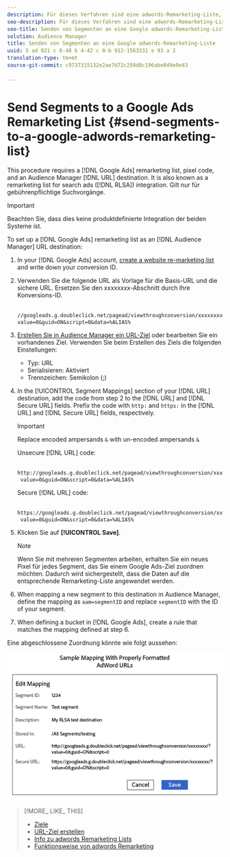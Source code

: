 ```yaml
---
description: Für dieses Verfahren sind eine adwords-Remarketing-Liste, ein Pixelcode und ein Zielgruppen-URL-Ziel erforderlich. Sie wird auch als Remarketing-Liste für Suchanzeigen (RLSA) bezeichnet. Gilt nur für gebührenpflichtige Suchvorgänge.
seo-description: Für dieses Verfahren sind eine adwords-Remarketing-Liste, ein Pixelcode und ein Zielgruppen-URL-Ziel erforderlich. Sie wird auch als Remarketing-Liste für Suchanzeigen (RLSA) bezeichnet. Gilt nur für gebührenpflichtige Suchvorgänge.
seo-title: Senden von Segmenten an eine Google adwords-Remarketing-Liste
solution: Audience Manager
title: Senden von Segmenten an eine Google adwords-Remarketing-Liste
uuid: 5 ad 821 c 6-48 b 4-42 c 0-b 912-1563331 e 93 a 2
translation-type: tm+mt
source-git-commit: c9737315132e2ae7d72c250d8c196abe8d9e0e43

---
```



# Send Segments to a Google Ads Remarketing List {#send-segments-to-a-google-adwords-remarketing-list}

This procedure requires a [!DNL Google Ads] remarketing list, pixel code, and an Audience Manager [!DNL URL] destination. It is also known as a remarketing list for search ads ([!DNL RLSA]) integration. Gilt nur für gebührenpflichtige Suchvorgänge.

>[!IMPORTANT]
>Beachten Sie, dass dies keine produktdefinierte Integration der beiden Systeme ist.

To set up a [!DNL Google Ads] remarketing list as an [!DNL Audience Manager] URL destination:

1. In your [!DNL Google Ads] account, [create a website re-marketing list](https://support.google.com/adwords/answer/2454064?hl=en) and write down your conversion ID.
1. Verwenden Sie die folgende URL als Vorlage für die Basis-URL und die sichere URL. Ersetzen Sie den xxxxxxxx-Abschnitt durch Ihre Konversions-ID.

   ```
    //googleads.g.doubleclick.net/pagead/viewthroughconversion/xxxxxxxx/?value=0&guid=ON&script=0&data=%ALIAS%
   ```

1. [Erstellen Sie in Audience Manager ein URL-Ziel](../../features/destinations/manage-destinations.md#configure-url-destination) oder bearbeiten Sie ein vorhandenes Ziel. Verwenden Sie beim Erstellen des Ziels die folgenden Einstellungen:
   * Typ: URL
   * Serialisieren: Aktiviert
   * Trennzeichen: Semikolon (;)

1. In the [!UICONTROL Segment Mappings] section of your [!DNL URL] destination, add the code from step 2 to the [!DNL URL] and [!DNL Secure URL] fields. Prefix the code with `http:` and `https:` in the [!DNL URL] and [!DNL Secure URL] fields, respectively.

   >[!IMPORTANT]
   >
   >Replace encoded ampersands `&` with un-encoded ampersands `&`

   Unsecure [!DNL URL] code:

   ```
    http://googleads.g.doubleclick.net/pagead/viewthroughconversion/xxxxxxxx/?
    value=0&guid=ON&script=0&data=%ALIAS%
   ```

   Secure [!DNL URL] code:

   ```
    https://googleads.g.doubleclick.net/pagead/viewthroughconversion/xxxxxxxx/?
    value=0&guid=ON&script=0&data=%ALIAS%
   ```

1. Klicken Sie auf **[!UICONTROL Save]**.

   >[!NOTE]
   >
   >Wenn Sie mit mehreren Segmenten arbeiten, erhalten Sie ein neues Pixel für jedes Segment, das Sie einem Google Ads-Ziel zuordnen möchten. Dadurch wird sichergestellt, dass die Daten auf die entsprechende Remarketing-Liste angewendet werden.

1. When mapping a new segment to this destination in Audience Manager, define the mapping as `aam=segmentID` and replace `segmentID` with the ID of your segment.
1. When defining a bucket in [!DNL Google Ads], create a rule that matches the mapping defined at step 6.

Eine abgeschlossene Zuordnung könnte wie folgt aussehen:

![](../assets/rlsa_mapping.png)

>[!MORE_ LIKE_ THIS]
>
>* [Ziele](../../features/destinations/destinations.md)
>* [URL-Ziel erstellen](../../features/destinations/manage-destinations.md#configure-url-destination)
>* [Info zu adwords Remarketing Lists](https://support.google.com/adwords/answer/2472738)
>* [Funktionsweise von adwords Remarketing](https://support.google.com/adwords/answer/2454000)

